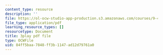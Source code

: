 ```yaml
---
content_type: resource
description: ''
file: https://ol-ocw-studio-app-production.s3.amazonaws.com/courses/9-40-introduction-to-neural-computation-spring-2018/84ff5baa7848ff3b1147ad12d79761a0_Hf1Ma9YkOMY.pdf
file_type: application/pdf
learning_resource_types: []
resourcetype: Document
title: 3play pdf file
type: OCWFile
uid: 84ff5baa-7848-ff3b-1147-ad12d79761a0
---
```

